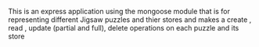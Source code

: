 This is an express application using the mongoose module 
that is for representing different Jigsaw puzzles and thier stores
and makes a create , read , update (partial and full), delete operations on each puzzle and its store
